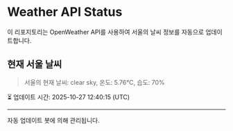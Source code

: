 
# Weather API Status

이 리포지토리는 OpenWeather API를 사용하여 서울의 날씨 정보를 자동으로 업데이트합니다.

## 현재 서울 날씨
> 서울의 현재 날씨: clear sky, 온도: 5.76°C, 습도: 70%

⏳ 업데이트 시간: 2025-10-27 12:40:15 (UTC)

---
자동 업데이트 봇에 의해 관리됩니다.
